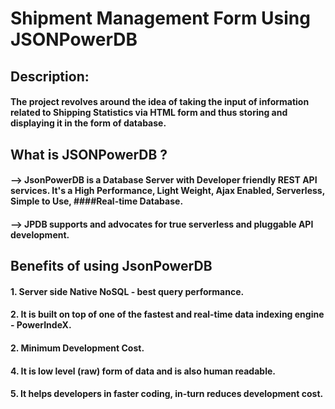 # Shipment Management Form Using JSONPowerDB
## Description:
#### The project revolves around the idea of taking the input of information related to Shipping Statistics via HTML form and thus storing and displaying it in the form of database.
## What is JSONPowerDB ?
#### --> JsonPowerDB is a Database Server with Developer friendly REST API services. It's a High Performance, Light Weight, Ajax Enabled, Serverless, Simple to Use, ####Real-time Database.
#### --> JPDB supports and advocates for true serverless and pluggable API development.
## Benefits of using JsonPowerDB
#### 1. Server side Native NoSQL - best query performance.
#### 2. It is built on top of one of the fastest and real-time data indexing engine - PowerIndeX.
#### 2. Minimum Development Cost.
#### 4. It is low level (raw) form of data and is also human readable.
#### 5. It helps developers in faster coding, in-turn reduces development cost.
